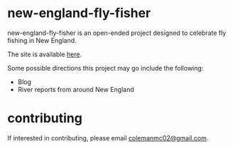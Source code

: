 # new-england-fly-fisher

new-england-fly-fisher is an open-ended project designed to celebrate fly fishing in New England.

The site is available [here](https://www.newenglandflyfisher.com).

Some possible directions this project may go include the following:

- Blog
- River reports from around New England

# contributing

If interested in contributing, please email colemanmc02@gmail.com.
